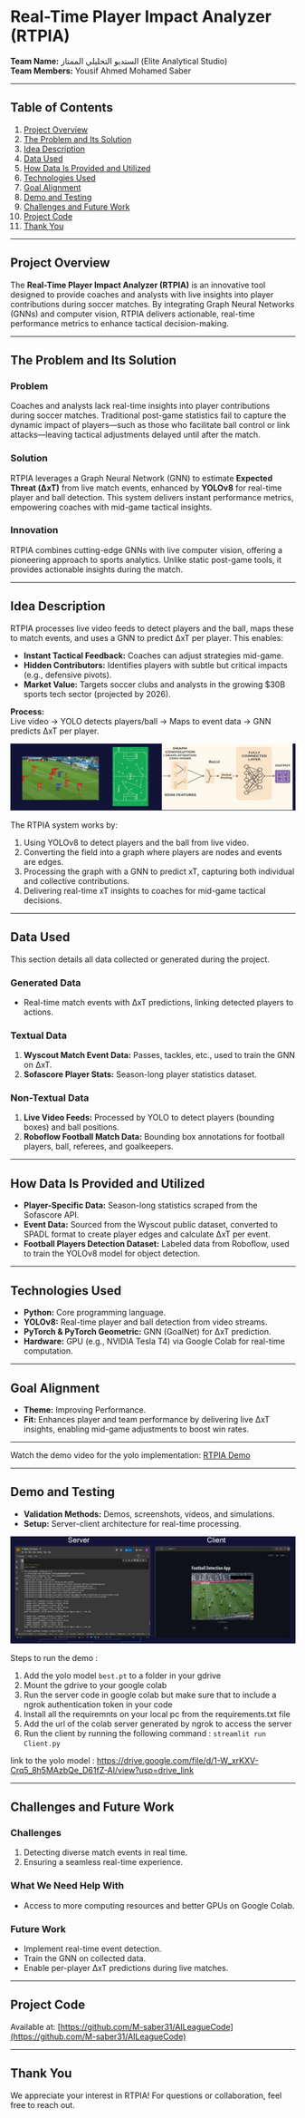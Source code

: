 # Real-Time Player Impact Analyzer (RTPIA)

**Team Name:** اﻟﺴﺘﺪﻳﻮ اﻟﺘﺤﻠﻴﻠﻲ اﻟﻤﻤﺘﺎز (Elite Analytical Studio)  
**Team Members:** Yousif Ahmed Mohamed Saber  

---

## Table of Contents
1. [Project Overview](#project-overview)
2. [The Problem and Its Solution](#the-problem-and-its-solution)
3. [Idea Description](#idea-description)
4. [Data Used](#data-used)
5. [How Data Is Provided and Utilized](#how-data-is-provided-and-utilized)
6. [Technologies Used](#technologies-used)
7. [Goal Alignment](#goal-alignment)
8. [Demo and Testing](#demo-and-testing)
9. [Challenges and Future Work](#challenges-and-future-work)
10. [Project Code](#project-code)
11. [Thank You](#thank-you)

---

## Project Overview
The **Real-Time Player Impact Analyzer (RTPIA)** is an innovative tool designed to provide coaches and analysts with live insights into player contributions during soccer matches. By integrating Graph Neural Networks (GNNs) and computer vision, RTPIA delivers actionable, real-time performance metrics to enhance tactical decision-making.

---

## The Problem and Its Solution

### Problem
Coaches and analysts lack real-time insights into player contributions during soccer matches. Traditional post-game statistics fail to capture the dynamic impact of players—such as those who facilitate ball control or link attacks—leaving tactical adjustments delayed until after the match.

### Solution
RTPIA leverages a Graph Neural Network (GNN) to estimate **Expected Threat (ΔxT)** from live match events, enhanced by **YOLOv8** for real-time player and ball detection. This system delivers instant performance metrics, empowering coaches with mid-game tactical insights.

### Innovation
RTPIA combines cutting-edge GNNs with live computer vision, offering a pioneering approach to sports analytics. Unlike static post-game tools, it provides actionable insights during the match.

---

## Idea Description
RTPIA processes live video feeds to detect players and the ball, maps these to match events, and uses a GNN to predict ΔxT per player. This enables:
- **Instant Tactical Feedback:** Coaches can adjust strategies mid-game.
- **Hidden Contributors:** Identifies players with subtle but critical impacts (e.g., defensive pivots).
- **Market Value:** Targets soccer clubs and analysts in the growing $30B sports tech sector (projected by 2026).

**Process:**  
Live video → YOLO detects players/ball → Maps to event data → GNN predicts ΔxT per player.

![Screenshot of Demo](images/workflow.png)

The RTPIA system works by:

1. Using YOLOv8 to detect players and the ball from live video.
2. Converting the field into a graph where players are nodes and events are edges.
3. Processing the graph with a GNN to predict xT, capturing both individual and collective contributions.
4. Delivering real-time xT insights to coaches for mid-game tactical decisions.

---

## Data Used
This section details all data collected or generated during the project.

### Generated Data
- Real-time match events with ΔxT predictions, linking detected players to actions.

### Textual Data
1. **Wyscout Match Event Data:** Passes, tackles, etc., used to train the GNN on ΔxT.
2. **Sofascore Player Stats:** Season-long player statistics dataset.

### Non-Textual Data
1. **Live Video Feeds:** Processed by YOLO to detect players (bounding boxes) and ball positions.
2. **Roboflow Football Match Data:** Bounding box annotations for football players, ball, referees, and goalkeepers.

---

## How Data Is Provided and Utilized
- **Player-Specific Data:** Season-long statistics scraped from the Sofascore API.
- **Event Data:** Sourced from the Wyscout public dataset, converted to SPADL format to create player edges and calculate ΔxT per event.
- **Football Players Detection Dataset:** Labeled data from Roboflow, used to train the YOLOv8 model for object detection.

---

## Technologies Used
- **Python:** Core programming language.
- **YOLOv8:** Real-time player and ball detection from video streams.
- **PyTorch & PyTorch Geometric:** GNN (GoalNet) for ΔxT prediction.
- **Hardware:** GPU (e.g., NVIDIA Tesla T4) via Google Colab for real-time computation.

---

## Goal Alignment
- **Theme:** Improving Performance.
- **Fit:** Enhances player and team performance by delivering live ΔxT insights, enabling mid-game adjustments to boost win rates.

---

Watch the demo video for the yolo implementation: [RTPIA Demo](https://drive.google.com/file/d/13ji9yTMq4pa77tCjHZ9ifZaiewJjfJ71/view?resourcekey)

---

## Demo and Testing
- **Validation Methods:** Demos, screenshots, videos, and simulations.
- **Setup:** Server-client architecture for real-time processing.


![Screenshot of Demo](images/demo.png)

Steps to run the demo :
1. Add the yolo model `best.pt` to a folder in your gdrive
2. Mount the gdrive to your google colab
3. Run the server code in google colab but make sure that to include a ngrok authentication token in your code
4. Install all the requiremnts on your local pc from the requirements.txt file
5. Add the url of the colab server generated by ngrok to access the server
6. Run the client by running the following command : `streamlit run Client.py`

link to the yolo model : https://drive.google.com/file/d/1-W_xrKXV-Crq5_8h5MAzbQe_D61fZ-AI/view?usp=drive_link

---

## Challenges and Future Work

### Challenges
1. Detecting diverse match events in real time.
2. Ensuring a seamless real-time experience.

### What We Need Help With
- Access to more computing resources and better GPUs on Google Colab.

### Future Work
- Implement real-time event detection.
- Train the GNN on collected data.
- Enable per-player ΔxT predictions during live matches.

---

## Project Code
Available at: [https://github.com/M-saber31/AILeagueCode](https://github.com/M-saber31/AILeagueCode)

---

## Thank You
We appreciate your interest in RTPIA! For questions or collaboration, feel free to reach out.